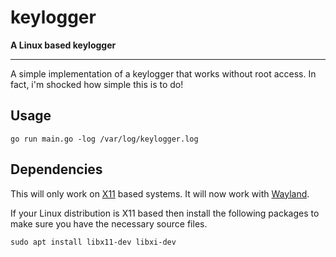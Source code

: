 # keylogger
**A Linux based keylogger**

---

A simple implementation of a keylogger that works without root access. In fact,
i'm shocked how simple this is to do!

## Usage

```
go run main.go -log /var/log/keylogger.log
```

## Dependencies

This will only work on [X11](https://www.x.org) based systems. It will now work
with [Wayland](https://wayland.freedesktop.org).

If your Linux distribution is X11 based then install the following packages to
make sure you have the necessary source files.

```
sudo apt install libx11-dev libxi-dev
```
